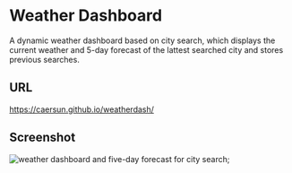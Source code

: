 # Weather Dashboard

A dynamic weather dashboard based on city search, which displays the current weather and 5-day forecast of the lattest searched city and stores previous searches. 

## URL
https://caersun.github.io/weatherdash/

## Screenshot
![weather dashboard and five-day forecast for city search](/weatherdash.jpg);
